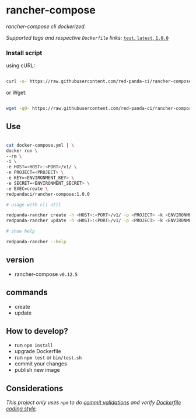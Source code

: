 # rancher-compose

_rancher-compose cli dockerized._

_Supported tags and respective `Dockerfile` links:_
[`test`, `latest`, `1.0.0`](Dockerfile)

### Install script

using cURL:

```sh

curl -o- https://raw.githubusercontent.com/red-panda-ci/rancher-compose/develop/util/install.sh | bash

```

or Wget:

```sh

wget -qO- https://raw.githubusercontent.com/red-panda-ci/rancher-compose/develop/util/install.sh | bash

```
## Use

```bash

cat docker-compose.yml | \
docker run \
--rm \
-i \
-e HOST=<HOST>:<PORT>/v1/ \
-e PROJECT=<PROJECT> \
-e KEY=<ENVIRONMENT_KEY> \
-e SECRET=<ENVIRONMENT_SECRET> \
-e EXEC=create \
redpandaci/rancher-compose:1.0.0

# usage with cli util

redpanda-rancher create -h <HOST>:<PORT>/v1/ -p <PROJECT> -k <ENVIRONMENT_KEY> -s <ENVIRONMENT_SECRET> -f /some/path/docker-compose.yml
redpanda-rancher update -h <HOST>:<PORT>/v1/ -p <PROJECT> -k <ENVIRONMENT_KEY> -s <ENVIRONMENT_SECRET> -f /some/path/docker-compose.yml

# show help

redpanda-rancher --help

```

## version

- rancher-compose `v0.12.5`

## commands

* create
* update

## How to develop?

- run `npm install`
- upgrade Dockerfile
- run `npm test` or `bin/test.sh`
- commit your changes
- publish new image

## Considerations

_This project only uses `npm` to do [commit validations](https://github.com/willsoto/validate-commit) and verify [Dockerfile coding style](https://github.com/redcoolbeans/dockerlint)._
